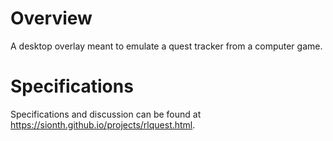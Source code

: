 # Overview
A desktop overlay meant to emulate a quest tracker from a computer game.

# Specifications
Specifications and discussion can be found at https://sionth.github.io/projects/rlquest.html.

